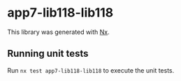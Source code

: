 # app7-lib118-lib118

This library was generated with [Nx](https://nx.dev).

## Running unit tests

Run `nx test app7-lib118-lib118` to execute the unit tests.
